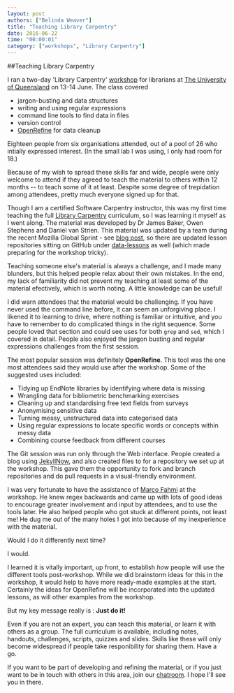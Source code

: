 ```yaml
---
layout: post
authors: ["Belinda Weaver"]
title: "Teaching Library Carpentry"
date: 2016-06-22
time: "00:00:01"
category: ["workshops", "Library Carpentry"]
---
```


##Teaching Library Carpentry 

I ran a two-day 'Library Carpentry' [workshop](http://weaverbel.github.io/2016-06-13-LibCarp/index.html) for librarians at [The University of Queensland](http://www.uq/edu.au/) on 13-14 June. The class covered

- jargon-busting and data structures
- writing and using regular expressions
- command line tools to find data in files
- version control
- [OpenRefine](http://openrefine.org/) for data cleanup

Eighteen people from six organisations attended, out of a pool of 26 who intially expressed interest. (In the small lab I was using, I only had room for 18.)

Because of my wish to spread these skills far and wide, people were only welcome to attend if they agreed to teach the material to others within 12 months -- to teach some of it at least. Despite some degree of trepidation among attendees, pretty much everyone signed up for that.

Though I am a certified Software Carpentry instructor, this was my first time teaching the full [Library  Carpentry](https://github.com/LibraryCarpentry) curriculum, so I was learning it myself as I went along. The material was developed by Dr James Baker, Owen Stephens and Daniel van Strien. This material was updated by a team during the recent Mozilla Global Sprint - see [blog post](http://software-carpentry.org/blog/2016/06/LibrarCarpentrysprint.html), so there are updated lesson repositories sitting on GitHub under [data-lessons](https://github.com/data-lessons) as well (which made preparing for the workshop tricky).

Teaching someone else's material is always a challenge, and I made many blunders, but this helped people relax about their own mistakes. In the end, my lack of familiarity did not prevent my teaching at least some of the material efectively, which is worth noting. A little knowledge can be useful! 

I did warn attendees that the material would be challenging. If you have never used the command line before, it can seem an unforgiving place. I likened it to learning to drive, where nothing is familiar or intuitive, and you have to remember to do complicated things in the right sequence. Some people loved that section and could see uses for both `grep` and `sed`, which I covered in detail. People also enjoyed the jargon busting and regular expressions challenges from the first session. 

The most popular session was definitely **OpenRefine**. This tool was the one most attendees said they would use after the workshop. Some of the suggested uses included: 

- Tidying up EndNote libraries by identifying where data is missing
- Wrangling data for bibliometric benchmarking exercises
- Cleaning up and standardising free text fields from surveys
- Anonymising sensitive data
- Turning messy, unstructured data into categorised data
- Using regular expressions to locate specific words or concepts within messy data
- Combining course feedback from different courses

The Git session was run only through the Web interface. People created a blog using [JekyllNow](https://github.com/barryclark/jekyll-now), and also created files to for a repository we set up at the workshop. This gave them the opportunity to fork and branch repositories and do pull requests in a visual-friendly environment.

I was very fortunate to have the assistance of [Marco Fahmi](https://twitter.com/dataronin) at the workshop. He knew regex backwards and came up with lots of good ideas to encourage greater involvement and input by attendees, and to use the tools later. He also helped people who got stuck at different points, not least me! He dug me out of the many holes I got into because of my inexperience with the material.

Would I do it differently next time? 

I would.

I learned it is vitally important, up front, to establish *how* people will use the different tools post-workshop. While we did brainstorm ideas for this in the workshop, it would help to have more ready-made examples at the start. Certainly the ideas for OpenRefine will be incorporated into the updated lessons, as will other examples from the workshop.

But my key message really is : **Just do it!** 

Even if you are not an expert, you can teach this material, or learn it with others as a group. The full curriculum is available, including notes, handouts, challenges, scripts, quizzes and slides. Skills like these will only become widespread if people take responibility for sharing them. Have a go. 

If you want to be part of developing and refining the material, or if you just want to be in touch with others in this area, join our [chatroom](https://gitter.im/weaverbel/LibraryCarpentry). I hope I'll see you in there.
